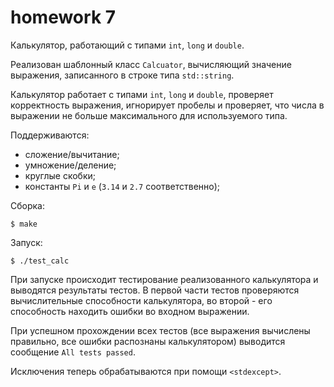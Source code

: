 # homework 7
Калькулятор, работающий с типами `int`, `long` и `double`.

Реализован шаблонный класс `Calcuator`, вычисляющий значение выражения, записанного в строке типа `std::string`.

Калькулятор работает с типами `int`, `long` и `double`, проверяет корректность выражения, игнорирует пробелы и проверяет, что числа в выражении не больше максимального для используемого типа.

Поддерживаются:
- сложение/вычитание;
- умножение/деление;
- круглые скобки;
- константы `Pi` и `e` (`3.14` и `2.7` соответственно);

Сборка:
```
$ make
```
Запуск:
```
$ ./test_calc
```
При запуске происходит тестирование реализованного калькулятора и выводятся результаты тестов. В первой части тестов проверяются вычислительные способности калькулятора, во второй - его способность находить ошибки во входном выражении.

При успешном прохождении всех тестов (все выражения вычислены правильно, все ошибки распознаны калькулятором) выводится сообщение `All tests passed`.

Исключения теперь обрабатываются при помощи `<stdexcept>`.
